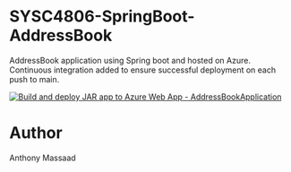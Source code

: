 # SYSC4806-SpringBoot-AddressBook

AddressBook application using Spring boot and hosted on Azure. Continuous integration added to ensure successful deployment on each push to main.

[![Build and deploy JAR app to Azure Web App - AddressBookApplication](https://github.com/Anthony-Massaad/SYSC4806-SpringBoot-AddressBook/actions/workflows/main_addressbookapplication.yml/badge.svg)](https://github.com/Anthony-Massaad/SYSC4806-SpringBoot-AddressBook/actions/workflows/main_addressbookapplication.yml)

# Author
Anthony Massaad 

